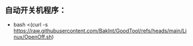 ## 自动开关机程序：
* bash <(curl -s https://raw.githubusercontent.com/BakInt/GoodTool/refs/heads/main/Linux/OpenOff.sh)

